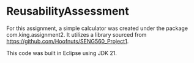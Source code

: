 # ReusabilityAssessment

For this assignment, a simple calculator was created under the package com.king.assignment2.
It utilizes a library sourced from https://github.com/Hoofnuts/SENG560_Project1.

This code was built in Eclipse using JDK 21.
